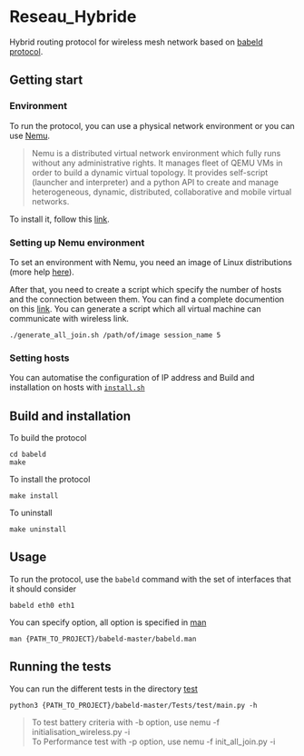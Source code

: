 
# Reseau_Hybride

Hybrid routing protocol for wireless mesh network based on [babeld protocol](https://github.com/jech/babeld).

## Getting start

### Environment

To run the protocol, you can use a physical network environment or you can use [Nemu](https://gitlab.com/v-a/nemu/). 
> Nemu is a distributed virtual network environment which fully runs without any administrative rights. It manages fleet of QEMU VMs in order to build a dynamic virtual topology. It provides self-script (launcher and interpreter) and a python API to create and manage heterogeneous, dynamic, distributed, collaborative and mobile virtual networks. 

To install it, follow this [link](https://gitlab.com/v-a/nemu/wikis/tuto/install/debian).

### Setting up Nemu environment

To set an environment with Nemu, you need an image of Linux distributions (more help [here](https://gitlab.com/v-a/nemu/wikis/tuto/fs/debian)).

After that, you need to create a script which specify the number of hosts and the connection between them. You can find a complete documention on this [link](https://gitlab.com/v-a/nemu/wikis/doc/basics).
You can generate a script which all virtual machine can communicate with wireless link.

	./generate_all_join.sh /path/of/image session_name 5
	
### Setting hosts

You can automatise the configuration of IP address and Build and installation on hosts with [`install.sh`](Wireless_env/install.sh)


## Build and installation

To build the protocol

	cd babeld
	make


To install the protocol

	make install


To uninstall

	make uninstall


## Usage

To run the protocol, use the `babeld` command with the set of interfaces that it should consider

	babeld eth0 eth1


You can specify option, all option is specified in [man](babeld-master/babeld.man)

	man {PATH_TO_PROJECT}/babeld-master/babeld.man


## Running the tests

You can run the different tests in the directory [test](babeld-master/Tests/test)

	python3 {PATH_TO_PROJECT}/babeld-master/Tests/test/main.py -h

> To test battery criteria with  -b option, use  nemu -f  initialisation_wireless.py -i  
> To Performance test  with -p option, use  nemu -f init_all_join.py -i 
